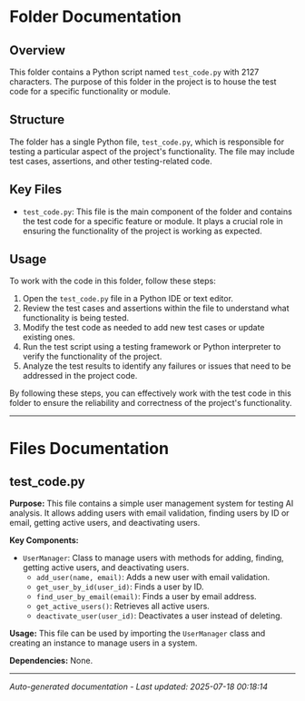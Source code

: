 # Folder Documentation

## Overview
This folder contains a Python script named `test_code.py` with 2127 characters. The purpose of this folder in the project is to house the test code for a specific functionality or module.

## Structure
The folder has a single Python file, `test_code.py`, which is responsible for testing a particular aspect of the project's functionality. The file may include test cases, assertions, and other testing-related code.

## Key Files
- `test_code.py`: This file is the main component of the folder and contains the test code for a specific feature or module. It plays a crucial role in ensuring the functionality of the project is working as expected.

## Usage
To work with the code in this folder, follow these steps:
1. Open the `test_code.py` file in a Python IDE or text editor.
2. Review the test cases and assertions within the file to understand what functionality is being tested.
3. Modify the test code as needed to add new test cases or update existing ones.
4. Run the test script using a testing framework or Python interpreter to verify the functionality of the project.
5. Analyze the test results to identify any failures or issues that need to be addressed in the project code.

By following these steps, you can effectively work with the test code in this folder to ensure the reliability and correctness of the project's functionality.

---

# Files Documentation

## test_code.py

**Purpose:** This file contains a simple user management system for testing AI analysis. It allows adding users with email validation, finding users by ID or email, getting active users, and deactivating users.

**Key Components:**
- `UserManager`: Class to manage users with methods for adding, finding, getting active users, and deactivating users.
  - `add_user(name, email)`: Adds a new user with email validation.
  - `get_user_by_id(user_id)`: Finds a user by ID.
  - `find_user_by_email(email)`: Finds a user by email address.
  - `get_active_users()`: Retrieves all active users.
  - `deactivate_user(user_id)`: Deactivates a user instead of deleting.

**Usage:** This file can be used by importing the `UserManager` class and creating an instance to manage users in a system.

**Dependencies:** None.

---
*Auto-generated documentation - Last updated: 2025-07-18 00:18:14*
